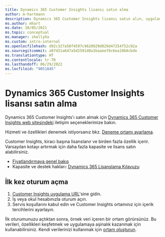 ```yaml
---
title: Dynamics 365 Customer Insights lisansı satın alma
author: m-hartmann
description: Dynamics 365 Customer Insights lisansı satın alın, uygulamada oturum açın ve uygulamayı öğrenin.
ms.author: mhart
ms.date: 10/05/2021
ms.topic: conceptual
ms.manager: shellyha
ms.custom: intro-internal
ms.openlocfilehash: d92c327a58f4597c9620920d029d47254f52c92a
ms.sourcegitcommit: a97d31a647a5d259140a1baaeef8c6ea10b8cbde
ms.translationtype: HT
ms.contentlocale: tr-TR
ms.lasthandoff: 06/29/2022
ms.locfileid: "9051845"
---
```

# <a name="purchase-a-license-of-dynamics-365-customer-insights"></a>Dynamics 365 Customer Insights lisansı satın alma

Dynamics 365 Customer Insights'ı satın almak için [Dynamics 365 Customer Insights web sitesindeki](https://dynamics.microsoft.com/ai/customer-insights/) iletişim seçeneklerimize bakın.

Hizmeti ve özellikleri denemek istiyorsanız bkz. [Deneme ortamı ayarlama](trial-signup.md).

Customer Insights, kiracı başına lisanslanır ve birden fazla özellik içerir. Varsayılan kotayı artırmak için daha fazla kapasite ve lisans satın alabilirsiniz.
- [Fiyatlandırmaya genel bakış](https://dynamics.microsoft.com/ai/customer-insights/pricing/)
- Kapasite ve destek hakları: [Dynamics 365 Lisanslama Kılavuzu](https://go.microsoft.com/fwlink/?LinkId=866544)

## <a name="sign-in-for-the-first-time"></a>İlk kez oturum açma

1. [Customer Insights uygulama URL](https://home.ci.ai.dynamics.com)'sine gidin.
1. İş veya okul hesabınızla oturum açın.
1. Servis koşullarını kabul edin ve Customer Insights ortamınız için içerik tercihlerini ayarlayın.

İlk oturumunuzu açtıktan sonra, örnek veri içeren bir ortam görürsünüz. Bu verileri, özellikleri keşfetmek ve uygulamaya aşinalık kazanmak için kullanabilirsiniz. Kendi verilerinizi kullanmak için [ortam oluşturun](create-environment.md).

